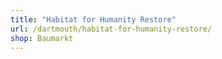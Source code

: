 ```yaml
---
title: "Habitat for Humanity Restore"
url: /dartmouth/habitat-for-humanity-restore/
shop: Baumarkt
---
```

